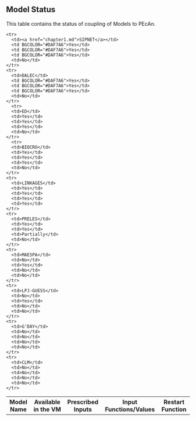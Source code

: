 ## Model Status

This table contains the status of coupling of Models to PEcAn. 

<table width=100%>
    <th>Model Name</th>
    <th>Available in the VM</th>
    <th>Prescribed Inputs</th>
    <th>Input Functions/Values</th>
    <th>Restart Function</th>
    
    <tr>
      <td><a href="chapter1.md">SIPNET</a></td>
      <td BGCOLOR="#DAF7A6">Yes</td>      
      <td BGCOLOR="#DAF7A6">Yes</td>
      <td BGCOLOR="#DAF7A6">Yes</td>      
      <td>No</td>
    </tr>
    <tr>
      <td>DALEC</td>
      <td BGCOLOR="#DAF7A6">Yes</td>      
      <td BGCOLOR="#DAF7A6">Yes</td>
      <td BGCOLOR="#DAF7A6">Yes</td>		
      <td>No</td>
    </tr>
      <tr>
      <td>ED</td>
      <td>Yes</td>      
      <td>Yes</td>
      <td>Yes</td>		
      <td>No</td>
    </tr>
      <tr>
      <td>BIOCRO</td>
      <td>Yes</td>      
      <td>Yes</td>
      <td>Yes</td>		
      <td>No</td>
    </tr>
    <tr>
      <td>LINKAGES</td>
      <td>Yes</td>      
      <td>Yes</td>
      <td>Yes</td>		
      <td>Yes</td>
    </tr>
    <tr>
      <td>PRELES</td>
      <td>Yes</td>      
      <td>Yes</td>
      <td>Partially</td>		
      <td>No</td>
    </tr>
    <tr>
      <td>MAESPA</td>
      <td>No</td>      
      <td>Yes</td>
      <td>No</td>		
      <td>No</td>
    </tr>
    <tr>
      <td>LPJ-GUESS</td>
      <td>No</td>      
      <td>Yes</td>
      <td>No</td>		
      <td>No</td>
    </tr>
    <tr>
      <td>G'DAY</td>
      <td>No</td>      
      <td>No</td>
      <td>No</td>		
      <td>No</td>
    </tr>
    <tr>
      <td>CLM</td>
      <td>No</td>      
      <td>No</td>
      <td>No</td>		
      <td>No</td>
    </tr>